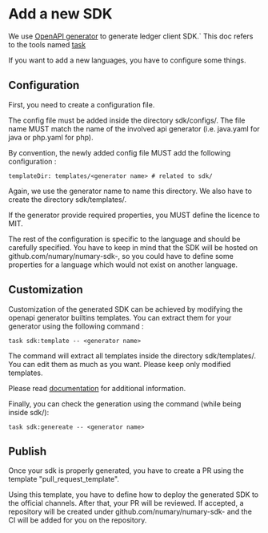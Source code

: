 # Add a new SDK

We use [OpenAPI generator](https://openapi-generator.tech/) to generate ledger client SDK.`
This doc refers to the tools named [task](https://taskfile.dev/)

If you want to add a new languages, you have to configure some things.

## Configuration

First, you need to create a configuration file.

The config file must be added inside the directory sdk/configs/.
The file name MUST match the name of the involved api generator (i.e. java.yaml for java or php.yaml for php).

By convention, the newly added config file MUST add the following configuration : 
```
templateDir: templates/<generator name> # related to sdk/
```

Again, we use the generator name to name this directory. We also have to create the directory sdk/templates/<generator name>.

If the generator provide required properties, you MUST define the licence to MIT.

The rest of the configuration is specific to the language and should be carefully specified. 
You have to keep in mind that the SDK will be hosted on github.com/numary/numary-sdk-<generator name>, so you could have to define some properties for a language which would not exist on another language.

## Customization

Customization of the generated SDK can be achieved by modifying the openapi generator builtins templates.
You can extract them for your generator using the following command :
```
task sdk:template -- <generator name>
```

The command will extract all templates inside the directory sdk/templates/<generator name>.
You can edit them as much as you want.
Please keep only modified templates.

Please read [documentation](https://openapi-generator.tech/docs/templating) for additional information.

Finally, you can check the generation using the command (while being inside sdk/):
```
task sdk:genereate -- <generator name>
```

## Publish

Once your sdk is properly generated, you have to create a PR using the template "pull_request_template". 

Using this template, you have to define how to deploy the generated SDK to the official channels. After that, your PR will be reviewed. 
If accepted, a repository will be created under github.com/numary/numary-sdk-<generator name> and the CI will be added for you on the repository.

